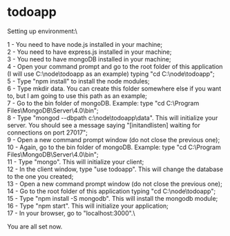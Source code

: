 # todoapp

Setting up environment:\

1 - You need to have node.js installed in your machine;\
2 - You need to have express.js installed in your machine;\
3 - You need to have mongoDB installed in your machine;\
4 - Open your command prompt and go to the root folder of this application (I will use C:\node\todoapp as an example) typing "cd C:\node\todoapp";\
5 - Type "npm install" to install the node modules;\
6 - Type mkdir data. You can create this folder somewhere else if you want to, but I am going to use this path as an example;\
7 - Go to the bin folder of mongoDB. Example: type "cd C:\Program Files\MongoDB\Server\4.0\bin";\
8 - Type "mongod --dbpath c:\node\todoapp\data\". This will initialize your server. You should see a message saying "[initandlisten] waiting for connections on port 27017";\
9 - Open a new command prompt window (do not close the previous one);\
10 - Again, go to the bin folder of mongoDB. Example: type "cd C:\Program Files\MongoDB\Server\4.0\bin";\
11 - Type "mongo". This will initialize your client;\
12 - In the client window, type "use todoapp". This will change the database to the one you created;\
13 - Open a new command prompt window (do not close the previous one);\
14 - Go to the root folder of this application typing "cd C:\node\todoapp";\
15 - Type "npm install -S mongodb". This will install the mongodb module;\
16 - Type "npm start". This will initialize your application;\
17 - In your browser, go to "localhost:3000".\

You are all set now.